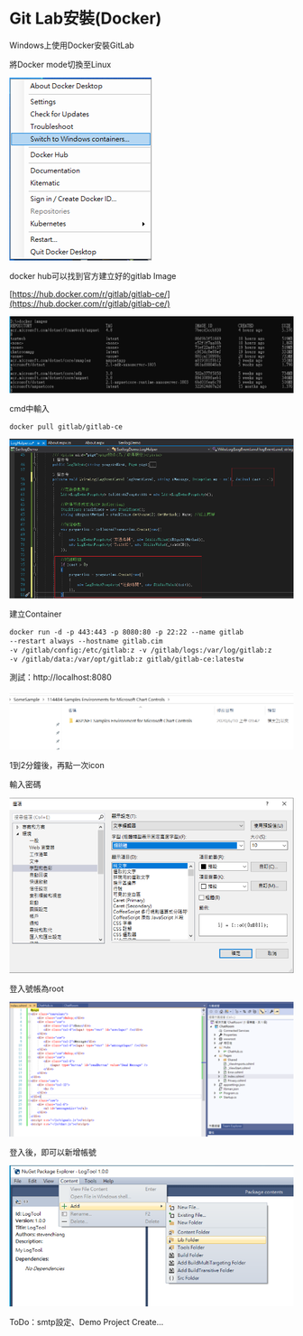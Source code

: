 # Git Lab安裝\(Docker\)

Windows上使用Docker安裝GitLab

將Docker mode切換至Linux

![](../../.gitbook/assets/image%20%283%29.png)

docker hub可以找到官方建立好的gitlab Image

[https://hub.docker.com/r/gitlab/gitlab-ce/](https://hub.docker.com/r/gitlab/gitlab-ce/)

![](../../.gitbook/assets/image%20%2867%29.png)

cmd中輸入

```text
docker pull gitlab/gitlab-ce
```

![](../../.gitbook/assets/image%20%28229%29.png)

建立Container

```text
docker run -d -p 443:443 -p 8080:80 -p 22:22 --name gitlab 
--restart always --hostname gitlab.cim 
-v /gitlab/config:/etc/gitlab:z -v /gitlab/logs:/var/log/gitlab:z 
-v /gitlab/data:/var/opt/gitlab:z gitlab/gitlab-ce:latestw
```

測試：http://localhost:8080

![](../../.gitbook/assets/image%20%28225%29.png)

1到2分鐘後，再點一次icon

輸入密碼

![](../../.gitbook/assets/image%20%28275%29.png)

登入號帳為root

![](../../.gitbook/assets/image%20%28131%29.png)

登入後，即可以新增帳號



![](../../.gitbook/assets/image%20%289%29.png)

ToDo：smtp設定、Demo Project Create...

